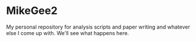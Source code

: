 # MikeGee2
My personal repository for analysis scripts and paper writing and whatever else I come up with.  We'll see what happens here.
